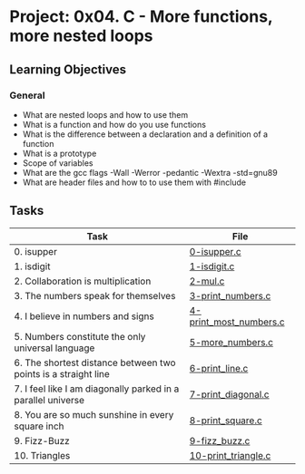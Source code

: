 # Project: 0x04. C - More functions, more nested loops

<h2>Learning Objectives</h2>

<h3>General</h3>

<ul>
<li>What are nested loops and how to use them</li>
<li>What is a function and how do you use functions</li>
<li>What is the difference between a declaration and a definition of a function</li>
<li>What is a prototype</li>
<li>Scope of variables</li>
<li>What are the gcc flags -Wall -Werror -pedantic -Wextra -std=gnu89</li>
<li>What are header files and how to to use them with #include</li>
</ul>

<h2>Tasks</h2>

| Task | File |
| ---- | ---- |
| 0. isupper | [0-isupper.c](./0-isupper.c) |
| 1. isdigit | [1-isdigit.c](./1-isdigit.c) |
| 2. Collaboration is multiplication | [2-mul.c](./2-mul.c) |
| 3. The numbers speak for themselves | [3-print_numbers.c](./3-print_numbers.c) |
| 4. I believe in numbers and signs | [4-print_most_numbers.c](./4-print_most_numbers.c) |
| 5. Numbers constitute the only universal language | [5-more_numbers.c](./5-more_numbers.c) |
| 6. The shortest distance between two points is a straight line | [6-print_line.c](./6-print_line.c) |
| 7. I feel like I am diagonally parked in a parallel universe | [7-print_diagonal.c](./7-print_diagonal.c) |
| 8. You are so much sunshine in every square inch | [8-print_square.c](./8-print_square.c) |
| 9. Fizz-Buzz | [9-fizz_buzz.c](./9-fizz_buzz.c) |
| 10. Triangles | [10-print_triangle.c](./10-print_triangle.c) |
